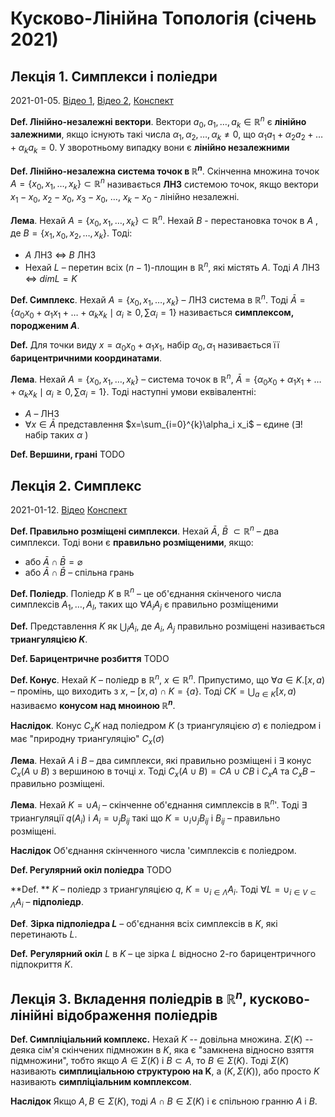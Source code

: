 # Кусково-Лінійна Топологія (січень 2021)

## Лекція 1. Симплекси і поліедри
2021-01-05. [Відео 1](https://youtube.com/watch?v=L0VvA4gL5Es), [Відео 2](https://www.youtube.com/watch?v=hCzaDl4bOkA), [Конспект](./pl_topology/lecture_1.pdf)

**Def. Лінійно-незалежні вектори**.
Вектори $a_{0}, a_{1}, \ldots, a_{k} \in \mathbb{R}^n$ є **лінійно залежними**, якщо існують такі числа $\alpha_{1}, \alpha_{2}, \ldots, \alpha_{k} \neq 0$, що $\alpha_{1}a_{1}+\alpha_{2}a_{2}+\ldots+\alpha_{k} a_{k}=0$.
У зворотньому випадку вони є **лінійно незалежними**

**Def. Лінійно-незалежна система точок в $\mathbb{R}^{n}$**.
Скінченна множина точок $A=\left\{x_{0}, x_{1}, \ldots, x_{k}\right\} \subset \mathbb{R}^{n}$ називається **ЛНЗ** системою точок, якщо вектори $x_{1} - x_{0}$, $x_{2} - x_{0}$, $x_{3} - x_{0}$, $\ldots$, $x_{k} - x_{0}$ - лінійно незалежні.

**Лема**. Нехай $A=\left\{x_{0}, x_{1}, \ldots, x_{k}\right\} \subset \mathbb{R}^{n}$.
Нехай $B$ - перестановка точок в $A$ , де $B = \left\{x_{1}, x_{0}, x_{2}, \ldots, x_{k}\right\}$. Тоді:

- $A$ ЛНЗ $\Leftrightarrow$ $B$ ЛНЗ
- Нехай $L$ – перетин всіх $(n-1)$-площин в $\mathbb{R}^{n}$, які містять $A$. Тоді $A$ ЛНЗ  $\Leftrightarrow$ $dimL=K$

**Def. Симплекс**. Нехай $A=\left\{x_{0}, x_{1}, \ldots, x_{k}\right\}$ – ЛНЗ система в $\mathbb{R}^{n}$. Тоді $\bar{A}=\left\{\alpha_{0}x_{0}+\alpha_{1}x_{1}+\ldots+ \alpha_{k}x_{k}\mid\alpha_{i}\geq0, \sum \alpha_{i}=1\right\}$ називається **симплексом, породженим $A$**.

**Def.** Для точки виду $x=\alpha_{0}x_{0}+\alpha_{1}x_{1}$, набір $\alpha_{0},\alpha_{1}$ називається її **барицентричними координатами**.

**Лема**. Нехай $A=\left\{x_{0}, x_{1}, \ldots, x_{k}\right\}$ – система точок в $\mathbb{R}^{n}$, $\bar{A}=\left\{\alpha_{0}x_{0}+\alpha_{1}x_{1}+\ldots+ \alpha_{k}x_{k}\mid\alpha_{i}\geq0, \sum \alpha_{i}=1\right\}$. Тоді наступні умови еквівалентні:

- $A$ – ЛНЗ
- $\forall x \in \bar{A}$ представлення $x=\sum_{i=0}^{k}\alpha_i x_i$ – єдине ($\exists !$ набір таких $\alpha$ )

**Def. Вершини, грані** TODO

##  Лекція 2. Симплекс
2021-01-12. [Відео](https://www.youtube.com/watch?v=Plqci0HNgvo) [Конспект](./pl_topology/lecture_2.pdf)

**Def. Правильно розміщені симплекси**. Нехай $\bar{A}$, $\bar{B}$ $\subset \mathbb{R}^{n}$ – два симплекси. Тоді вони є **правильно розміщеними**, якщо:

- або $\bar{A} \cap \bar{B}=\varnothing$
- або $\bar{A} \cap \bar{B}$ – спільна грань

**Def. Поліедр**. Поліедр $K$ в $\mathbb{R}^{n}$ – це об'єднання скінченого числа симплексів $A_{1}, \ldots, A_{l}$, таких що $\forall A_{i} A_{j}$ є правильно розміщеними

**Def.** Представлення $K$ як $\bigcup_{i}A_{i}$, де $A_{i}$, $A_{j}$ правильно розміщені називається **триангуляцією $K$**.

**Def. Барицентричне розбиття** TODO

**Def. Конус**. Нехай $K$ – поліедр в $\mathbb{R}^{n}$, $x \in \mathbb{R}^{n}$. Припустимо, що $\forall a \in K. [x,a)$ – промінь, що виходить з $x$, – $[x, a) \cap K = \{a\}$. Тоді $CK=\bigcup_{a \in K} [x, a)$ називаємо **конусом над мноиною $\mathbb{R}^{n}$**.

**Наслідок**. Конус $C_{x}K$ над поліедром $K$ (з триангуляцією $\sigma$) є поліедром і має "природну триангуляцію" $C_{x}(\sigma)$

**Лема**. Нехай $A$ і $B$ – два симплекси, які правильно розміщені і $\exists$ конус $C_x(A\cup B)$ з вершиною  в точці $x$. Тоді $C_x(A \cup B)=CA \cup CB$ і $C_xA$ та $C_xB$ – правильно розміщені.

**Лема**. Нехай $K=\cup A_i$ – скінченне об'єднання симплексів в $\mathbb{R}^{n}$'. Тоді $\exists$ триангуляції $q(A_i)$ і $A_{i}=\cup_{j} {B_{i}}_{j}$ такі що $K=\cup_i \cup_j {B_i}_j$ і ${B_i}_j$ – правильно розміщені.

**Наслідок** Об'єднання скінченного числа 'симплексів є поліедром.

**Def. Регулярний окіл поліедра** TODO

**Def. ** $K$ – поліедр з триангуляцією $q$, $K = \cup_{i \in \Lambda}A_i$. Тоді $\forall L=\cup_{i \in V \subset \Lambda} A_i$ – **підполіедр**.

**Def**. **Зірка підполіедра $L$** – об'єднання всіх симплексів в $K$, які перетинають $L$.

**Def.** **Регулярний окіл** $L$ в $K$ – це зірка $L$ відносно 2-го барицентричного підпокриття $K$.

##  Лекція 3. Вкладення поліедрів в $\mathbb{R}^{n}$, кусково-лінійні відображення поліедрів

**Def. Симпліціальний комплекс.** Нехай $K$ -- довільна множина. $\Sigma(K)$ -- деяка сім'я скінчених підмножин в $K$, яка є "замкнена відносно взяття підмножини", тобто якщо $A \in \Sigma(K)$ і $B \subset A$, то $B \in \Sigma(K)$. Тоді $\Sigma(K)$ називають **симплиціальною структурою на K**, а $(K, \Sigma(K))$, або просто $K$ називають **симпліціальним комплексом**.

**Наслідок** Якщо $A,B\in \Sigma(K)$, тоді $A \cap B \in \Sigma(K)$ і є спільною гранню $A$ і $B$.

